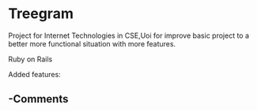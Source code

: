 # Treegram

Project for Internet Technologies in CSE,Uoi for improve basic project to a better more functional situation with more features.

Ruby on Rails 

Added features:

-Comments
-
